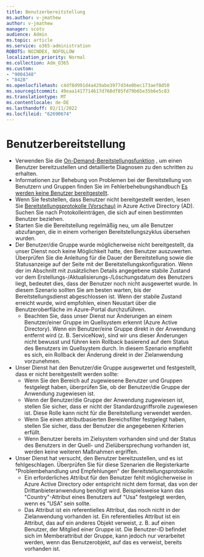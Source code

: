 ```yaml
---
title: Benutzerbereitstellung
ms.author: v-jmathew
author: v-jmathew
manager: scotv
audience: Admin
ms.topic: article
ms.service: o365-administration
ROBOTS: NOINDEX, NOFOLLOW
localization_priority: Normal
ms.collection: Adm_O365
ms.custom:
- "9004348"
- "8428"
ms.openlocfilehash: c4df8d991d4a429abe3977d34e0bec173aef8d50
ms.sourcegitcommit: 49eaa1417714617d768df85fd79b65e35b6e5c83
ms.translationtype: MT
ms.contentlocale: de-DE
ms.lasthandoff: 02/11/2022
ms.locfileid: "62690674"
---
```

# <a name="user-provisioning"></a>Benutzerbereitstellung

- Verwenden Sie die [On-Demand-Bereitstellungsfunktion](https://docs.microsoft.com/azure/active-directory/app-provisioning/provision-on-demand) , um einen Benutzer bereitzustellen und detaillierte Diagnosen zu den schritten zu erhalten.
- Informationen zur Behebung von Problemen bei der Bereitstellung von Benutzern und Gruppen finden Sie im Fehlerbehebungshandbuch [Es werden keine Benutzer bereitgestellt](https://docs.microsoft.com/azure/active-directory/app-provisioning/application-provisioning-config-problem-no-users-provisioned).
- Wenn Sie feststellen, dass Benutzer nicht bereitgestellt werden, lesen Sie [Bereitstellungsprotokolle (Vorschau)](https://docs.microsoft.com/azure/active-directory/reports-monitoring/concept-provisioning-logs) in Azure Active Directory (AD). Suchen Sie nach Protokolleinträgen, die sich auf einen bestimmten Benutzer beziehen.
- Starten Sie die Bereitstellung regelmäßig neu, um alle Benutzer abzufangen, die in einem vorherigen Bereitstellungszyklus übersehen wurden.
- Der Benutzer/die Gruppe wurde möglicherweise nicht bereitgestellt, da unser Dienst noch keine Möglichkeit hatte, den Benutzer auszuwerten. Überprüfen Sie die Anleitung für die Dauer der Bereitstellung sowie die Statusanzeige auf der Seite mit der Bereitstellungskonfiguration. Wenn der im Abschnitt mit zusätzlichen Details angegebene stabile Zustand vor dem Erstellungs-/Aktualisierungs-/Löschungsdatum des Benutzers liegt, bedeutet dies, dass der Benutzer noch nicht ausgewertet wurde. In diesem Szenario sollten Sie am besten warten, bis der Bereitstellungsdienst abgeschlossen ist. Wenn der stabile Zustand erreicht wurde, wird empfohlen, einen Neustart über die Benutzeroberfläche im Azure-Portal durchzuführen.
  - Beachten Sie, dass unser Dienst nur Änderungen an einem Benutzer/einer Gruppe im Quellsystem erkennt (Azure Active Directory). Wenn ein Benutzer/eine Gruppe direkt in der Anwendung entfernt wird (z. B. ServiceNow), sind wir uns dieser Änderungen nicht bewusst und führen kein Rollback basierend auf dem Status des Benutzers im Quellsystem durch. In diesem Szenario empfiehlt es sich, ein Rollback der Änderung direkt in der Zielanwendung vorzunehmen.
- Unser Dienst hat den Benutzer/die Gruppe ausgewertet und festgestellt, dass er nicht bereitgestellt werden sollte:
  - Wenn Sie den Bereich auf zugewiesene Benutzer und Gruppen festgelegt haben, überprüfen Sie, ob der Benutzer/die Gruppe der Anwendung zugewiesen ist.
  - Wenn der Benutzer/die Gruppe der Anwendung zugewiesen ist, stellen Sie sicher, dass er nicht der Standardzugriffsrolle zugewiesen ist. Diese Rolle kann nicht für die Bereitstellung verwendet werden.
  - Wenn Sie einen attributbasierten Bereichsfilter festgelegt haben, stellen Sie sicher, dass der Benutzer die angegebenen Kriterien erfüllt.
  - Wenn Benutzer bereits im Zielsystem vorhanden sind und der Status des Benutzers in der Quell- und Zielübersprechung vorhanden ist, werden keine weiteren Maßnahmen ergriffen.
- Unser Dienst hat versucht, den Benutzer bereitzustellen, und es ist fehlgeschlagen. Überprüfen Sie für diese Szenarien die Registerkarte "Problembehandlung und Empfehlungen" der Bereitstellungsprotokolle:
  - Ein erforderliches Attribut für den Benutzer fehlt möglicherweise in Azure Active Directory oder entspricht nicht dem format, das von der Drittanbieteranwendung benötigt wird. Beispielsweise kann das "Country"-Attribut eines Benutzers auf "Usa" festgelegt werden, wenn es "USA" sein sollte.
  - Das Attribut ist ein referentielles Attribut, das noch nicht in der Zielanwendung vorhanden ist. Ein referentielles Attribut ist ein Attribut, das auf ein anderes Objekt verweist, z. B. auf einen Benutzer, der Mitglied einer Gruppe ist. Die Benutzer-ID befindet sich im Memberattribut der Gruppe, kann jedoch nur verarbeitet werden, wenn das Benutzerobjekt, auf das es verweist, bereits vorhanden ist.
